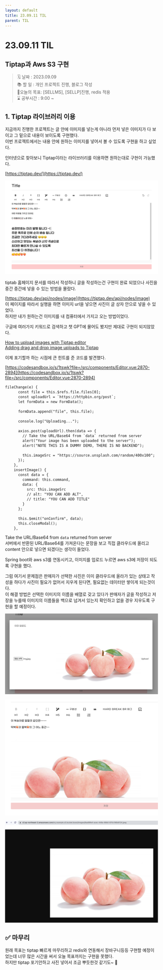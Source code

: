 ```yaml
---
layout: default
title: 23.09.11 TIL
parent: TIL
---
```


# 23.09.11 TIL
## Tiptap과 Aws S3 구현  
    
>🗓️ 날짜 : 2023.09.09   
> 📚 할 일 : 개인 프로젝트 진행, 블로그 작성   
> 📝오늘의 목표:  [SELLMS], [SELLP]진행, redis 적용   
> ⌛ 공부시간 : 9:00 ~


## 1. Tiptap 라이브러리 이용  
  
지금까지 진행한 프로젝트는 글 안에 이미지를 넣는게 아니라 먼저 넣은 이미지가 다 보이고 그 밑으로 내용이 보이도록 구현했다.  
이번 프로젝트에서는 내용 안에 원하는 이미지를 넣어서 볼 수 있도록 구현을 하고 싶었다.  
  
인터넷으로 찾아보니 Tiptap이라는 라이브러리를 이용하면 원하는대로 구현이 가능했다.  

[https://tiptap.dev/](https://tiptap.dev/)
  
![tiptap-editor.png](/assets/images/TIL/project/0911/tiptap-editor.png)  
  
tiptab 홈페이지 문서를 따라서 작성하니 글을 작성하는건 구현이 완료 되었으나 사진을 중간 중간에 넣을 수 있는 방법을 몰랐다.  
  
[https://tiptap.dev/api/nodes/image](https://tiptap.dev/api/nodes/image)  
이 페이지를 따라서 실행을 하면 이미지 url을 넣으면 사진이 글 상자 안으로 넣을 수 있었다.  
하지만 내가 원하는건 이미지를 내 컴퓨터에서 가지고 오는 방법이었다.  

  
구글에 여러가지 키워드로 검색하고 챗 GPT에 물어도 봤지만 제대로 구현이 되지않았다.    

[How to upload images with Tiptap editor](https://gist.github.com/slava-vishnyakov/16076dff1a77ddaca93c4bccd4ec4521)    
[Adding drag and drop image uploads to Tiptap](https://www.codemzy.com/blog/tiptap-drag-drop-image)  
  
  
    

이제 포기할까 하는 시점에 큰 힌트를 준 코드를 발견했다.  

[https://codesandbox.io/s/1tswk?file=/src/components/Editor.vue:2870-2894](https://codesandbox.io/s/1tswk?file=/src/components/Editor.vue:2870-2894)
  
```vue
fileChange(e) {
      const file = this.$refs.file.files[0];
      const uploadUrl = `https://httpbin.org/post`;
      let formData = new FormData();

      formData.append("file", this.file);

      console.log("Uploading...");

      axios.post(uploadUrl).then(data => {
        // Take the URL/Base64 from `data` returned from server
        alert("Your image has been uploaded to the server");
        alert("NOTE THIS IS A DUMMY DEMO, THERE IS NO BACKEND");

        this.imageSrc = "https://source.unsplash.com/random/400x100";
      });
    },
    insertImage() {
      const data = {
        command: this.command,
        data: {
          src: this.imageSrc
          // alt: "YOU CAN ADD ALT",
          // title: "YOU CAN ADD TITLE"
        }
      };

      this.$emit("onConfirm", data);
      this.closeModal();
    },

```  
Take the URL/Base64 from `data` returned from server  
서버에서 반환된 URL/Base64를 가져온다는 문장을 보고 직접 클라우드에 올리고 content 안으로 넣으면 되겠다는 생각이 들었다.  
  
  
Spring boot와 aws s3를 연동시키고, 이미지를 업로드 누르면 aws s3에 저장이 되도록 구현을 했다.  
  
그럼 여기서 문제점은 판매자가 선택한 사진은 이미 클라우드에 올라가 있는 상태고 작성을 하다가 사진이 필요가 없어서 지우게 된다면, 필요없는 데이터만 쌓이게 되는것이다.  
이 해결 방법은 선택한 이미지의 이름을 배열로 갖고 있다가 판매자가 글을 작성하고 저장을 누를때 이미지의 이름들을 백으로 넘겨서 있는지 확인하고 없을 경우 지우도록 구현을 할 예정이다.  
  
![uploadImg1.png](/assets/images/TIL/project/0911/uploadImg1.png)  

![uploadImg2.png](/assets/images/TIL/project/0911/uploadImg2.png)   
  

![uploadImg3.png](/assets/images/TIL/project/0911/uploadImg3.png)
  

## ✅ 마무리
원래 목표는 tiptap 빠르게 마무리하고 redis와 연동해서 장바구니등등 구현할 예정이었는데 너무 많은 시간을 써서 오늘 목표까지는 구현을 못했다.  
하지만 tiptap 포기안하고 사진 넣어서 조금 뿌듯한것 같기도~  🤪